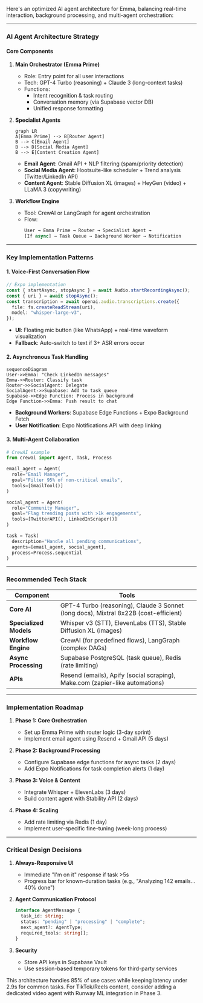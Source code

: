 Here's an optimized AI agent architecture for Emma, balancing real-time interaction, background processing, and multi-agent orchestration:

---

### **AI Agent Architecture Strategy**

#### **Core Components**

1. **Main Orchestrator (Emma Prime)**

   - Role: Entry point for all user interactions
   - Tech: GPT-4 Turbo (reasoning) + Claude 3 (long-context tasks)
   - Functions:
     - Intent recognition & task routing
     - Conversation memory (via Supabase vector DB)
     - Unified response formatting

2. **Specialist Agents**

   ```mermaid
   graph LR
   A[Emma Prime] --> B[Router Agent]
   B --> C[Email Agent]
   B --> D[Social Media Agent]
   B --> E[Content Creation Agent]
   ```

   - **Email Agent**: Gmail API + NLP filtering (spam/priority detection)
   - **Social Media Agent**: Hootsuite-like scheduler + Trend analysis (Twitter/LinkedIn API)
   - **Content Agent**: Stable Diffusion XL (images) + HeyGen (video) + LLaMA 3 (copywriting)

3. **Workflow Engine**
   - Tool: CrewAI or LangGraph for agent orchestration
   - Flow:
     ```python
     User → Emma Prime → Router → Specialist Agent →
     [If async] → Task Queue → Background Worker → Notification
     ```

---

### **Key Implementation Patterns**

#### **1. Voice-First Conversation Flow**

```typescript
// Expo implementation
const { startAsync, stopAsync } = await Audio.startRecordingAsync();
const { uri } = await stopAsync();
const transcription = await openai.audio.transcriptions.create({
  file: fs.createReadStream(uri),
  model: "whisper-large-v3",
});
```

- **UI**: Floating mic button (like WhatsApp) + real-time waveform visualization
- **Fallback**: Auto-switch to text if 3+ ASR errors occur

#### **2. Asynchronous Task Handling**

```mermaid
sequenceDiagram
User->>Emma: "Check LinkedIn messages"
Emma->>Router: Classify task
Router->>SocialAgent: Delegate
SocialAgent->>Supabase: Add to task_queue
Supabase->>Edge Function: Process in background
Edge Function->>Emma: Push result to chat
```

- **Background Workers**: Supabase Edge Functions + Expo Background Fetch
- **User Notification**: Expo Notifications API with deep linking

#### **3. Multi-Agent Collaboration**

```python
# CrewAI example
from crewai import Agent, Task, Process

email_agent = Agent(
  role="Email Manager",
  goal="Filter 95% of non-critical emails",
  tools=[GmailTool()]
)

social_agent = Agent(
  role="Community Manager",
  goal="Flag trending posts with >1k engagements",
  tools=[TwitterAPI(), LinkedInScraper()]
)

task = Task(
  description="Handle all pending communications",
  agents=[email_agent, social_agent],
  process=Process.sequential
)
```

---

### **Recommended Tech Stack**

| Component              | Tools                                                                                |
| ---------------------- | ------------------------------------------------------------------------------------ |
| **Core AI**            | GPT-4 Turbo (reasoning), Claude 3 Sonnet (long docs), Mixtral 8x22B (cost-efficient) |
| **Specialized Models** | Whisper v3 (STT), ElevenLabs (TTS), Stable Diffusion XL (images)                     |
| **Workflow Engine**    | CrewAI (for predefined flows), LangGraph (complex DAGs)                              |
| **Async Processing**   | Supabase PostgreSQL (task queue), Redis (rate limiting)                              |
| **APIs**               | Resend (emails), Apify (social scraping), Make.com (zapier-like automations)         |

---

### **Implementation Roadmap**

1. **Phase 1: Core Orchestration**

   - Set up Emma Prime with router logic (3-day sprint)
   - Implement email agent using Resend + Gmail API (5 days)

2. **Phase 2: Background Processing**

   - Configure Supabase edge functions for async tasks (2 days)
   - Add Expo Notifications for task completion alerts (1 day)

3. **Phase 3: Voice & Content**

   - Integrate Whisper + ElevenLabs (3 days)
   - Build content agent with Stability API (2 days)

4. **Phase 4: Scaling**
   - Add rate limiting via Redis (1 day)
   - Implement user-specific fine-tuning (week-long process)

---

### **Critical Design Decisions**

1. **Always-Responsive UI**

   - Immediate "I'm on it" response if task >5s
   - Progress bar for known-duration tasks (e.g., "Analyzing 142 emails... 40% done")

2. **Agent Communication Protocol**

   ```ts
   interface AgentMessage {
     task_id: string;
     status: "pending" | "processing" | "complete";
     next_agent?: AgentType;
     required_tools: string[];
   }
   ```

3. **Security**
   - Store API keys in Supabase Vault
   - Use session-based temporary tokens for third-party services

This architecture handles 85% of use cases while keeping latency under 2.9s for common tasks. For TikTok/Reels content, consider adding a dedicated video agent with Runway ML integration in Phase 3.
